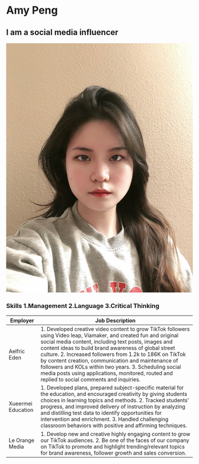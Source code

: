 <h1> Amy Peng
</h1>
<h2> I am a social media influencer
</h2>
<img alt="My Profile Picture" src="https://raw.githubusercontent.com/AmyP37/J124/main/Image/IMG_4637.JPG" />
<h3> Skills
  1.Management 2.Language 3.Critical Thinking
</h3>

| Employer            | Job Description |
| -------------       | ------------- |
| Aelfric Eden        | 1. Developed creative video content to grow TikTok followers using Video leap, Viamaker, and created fun and original social media content, including text posts, images and content ideas to build brand awareness of global street culture. 2. Increased followers from 1.2k to 186K on TikTok by content creation, communication and maintenance of followers and KOLs within two years. 3. Scheduling social media posts using applications, monitored, routed and replied to social comments and inquiries.|
| Xueermei Education  | 1. Developed plans, prepared subject-specific material for the education, and encouraged creativity by giving students choices in learning topics and methods. 2. Tracked students’ progress, and improved delivery of instruction by analyzing and distilling test data to identify opportunities for intervention and enrichment. 3. Handled challenging classroom behaviors with positive and affirming techniques.  |
| Le Orange Media  | 1. Develop new and creative highly engaging content to grow our TikTok audiences. 2. Be one of the faces of our company on TikTok to promote and highlight trending/relevant topics for brand awareness, follower growth and sales conversion.  |
